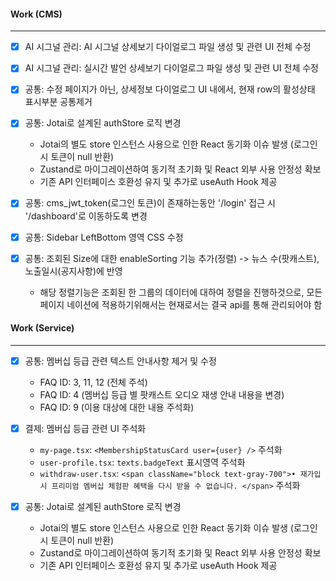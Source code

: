 

#### Work (CMS)
---
- [x] AI 시그널 관리: AI 시그널 상세보기 다이얼로그 파일 생성 및 관련 UI 전체 수정
- [x] AI 시그널 관리: 실시간 발언 상세보기 다이얼로그 파일 생성 및 관련 UI 전체 수정
- [x] 공통: 수정 페이지가 아닌, 상세정보 다이얼로그 UI 내에서, 현재 row의 활성상태 표시부분 공통제거
- [x] 공통: Jotai로 설계된 authStore 로직 변경
  - Jotai의 별도 store 인스턴스 사용으로 인한 React 동기화 이슈 발생 (로그인 시 토큰이 null 반환)
  - Zustand로 마이그레이션하여 동기적 초기화 및 React 외부 사용 안정성 확보
  - 기존 API 인터페이스 호환성 유지 및 추가로 useAuth Hook 제공

- [x]  공통: cms_jwt_token(로그인 토큰)이 존재하는동안 '/login' 접근 시 '/dashboard'로 이동하도록 변경
- [x]  공통: Sidebar LeftBottom 영역 CSS 수정
- [x]  공통: 조회된 Size에 대한 enableSorting 기능 추가(정렬) -> 뉴스 수(팟캐스트), 노출일시(공지사항)에 반영
	- 해당 정렬기능은 조회된 한 그룹의 데이터에 대하여 정렬을 진행하것으로, 모든 페이지 네이션에 적용하기위해서는 현재로서는 결국 api를 통해 관리되어야 함

#### Work (Service)
---
- [x]  공통: 멤버십 등급 관련 텍스트 안내사항 제거 및 수정
	- FAQ ID: 3, 11, 12 (전체 주석)
	- FAQ ID: 4 (멤버십 등급 별 팟캐스트 오디오 재생 안내 내용을 변경)
	- FAQ ID: 9 (이용 대상에 대한 내용 주석화)

- [x] 결제: 멤버십 등급 관련 UI 주석화
	- `my-page.tsx`:  `<MembershipStatusCard user={user} />` 주석화
	- `user-profile.tsx`: `texts.badgeText` 표시영역 주석화
	- `withdraw-user.tsx`: `<span className="block text-gray-700">• 재가입 시 프리미엄 멤버십 체험판 혜택을 다시 받을 수 없습니다. </span>` 주석화

- [x] 공통: Jotai로 설계된 authStore 로직 변경
  - Jotai의 별도 store 인스턴스 사용으로 인한 React 동기화 이슈 발생 (로그인 시 토큰이 null 반환)
  - Zustand로 마이그레이션하여 동기적 초기화 및 React 외부 사용 안정성 확보
  - 기존 API 인터페이스 호환성 유지 및 추가로 useAuth Hook 제공